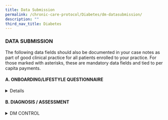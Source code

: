 ```yaml
---
title: Data Submission
permalink: /chronic-care-protocol/Diabetes/dm-datasubmission/
description: ""
third_nav_title: Diabetes
---
```

<h3> DATA SUBMISSION </h3>

The following data fields should also be documented in your case notes as part of good clinical practice for all patients enrolled to your practice.
For those marked with asterisks, these are mandatory data fields and tied to per capita payments. 

<h4>A.	ONBOARDING/LIFESTYLE QUESTIONNAIRE </h4>
<details>
1.	Smoking Status*  (Never Smoker, Ex Smoker, Current)
	a.	Year started smoking* (Date)( (if smoker)
2.	No. of sticks smoked/day*(Numeric) (if smoker)<hr>
</details>
<h4>B. DIAGNOSIS / ASSESSMENT</h4>

<details><summary>DM CONTROL</summary>
<br>
1.	HbA1c (%)*or Fasting Plasma Glucose (FPG) (mmol/L or (mg/ dL)<br>
2.	Oral Glucose Tolerance Test (OGTT) (mmol/L or mg/dL)<br>
3.	Diagnosis Year <hr>

	</details>

<details><summary>LIPID CONTROL</summary>
<br>
1.	LDL-C (mg/dL)* or LDL-C (mmol/L)*<hr>
</details>

<details><summary>BLOOD PRESSURE CONTROL</summary>
<br>
1.	Systolic BP (mmHg)* <br>
2.	Diastolic BP (mmHg)* 
	</details>

<details><summary>WEIGHT</summary>
<br>
1.	BMI (kg/m2), calculated from height*, weight*<br>
2.	Date of screening
</details>

<details><summary>NEPHROPATHY ASSESSMENT</summary>
<br>
1.	Serum creatinine* (μmol/L) or eGFR (ml/min/1.73m2)*  <br>
2.	Urine ACR (mg/mmol)*  or Urine PCR (mg/mmol)* 
</details>
	
<details><summary>EYE ASSESSMENT</summary> 
<br>
1.	Conducted *(Yes/No)<br>
2.	Date of visit <br>
3.	Image quality sufficient for reporting (Yes/ No)<br>
4.	Results* <br>

	i.	No diabetic retinopathy/maculopathy <br>

	ii.	Diabetic retinopathy present (Left/Right/Both)<br>

		a.	Non-Proliferative retinopathy <br>
				- mild (Left/Right/Both)<br>
				- moderate (Left/Right/Both)<br>
				- severe (Left/Right/Both)<br>

		b.	Proliferative diabetic retinopathy (Left/Right/Both)<br>

	iii.	Diabetic maculopathy present (Left/Right/Both) <br>

5.	Follow up actions

	i.	Annual rescreen/ or 

	ii.	Refer to ophthalmologist with or without urgency or 

	iii.	Repeat in 6 months or 

	iv.	Others

6.	Other findings (optional)

7.	Detailed report & image (optional) 
	</details>

<details><summary>FOOT ASSESSMENT</summary> 

1.	Conducted*(Yes/No)<br>
2.	Date of visit<br>
3.	Outcome* (refer to ACG 2019 DFS guideline) for both left and right foot<br> 
	i.	Low risk diabetic foot ulcers

	ii.	Moderate risk for diabetic foot ulcers 

	iii.	High Risk for diabetic foot ulcers
4.	DFS performed by (Nurse, Technician, Podiatrist etc) 
5.	Services provider (PCN, CHC, SATA, in house etc) 
6.	Patient Education done (Yes/No)
</details>

<details><summary>VACCINATION</summary>

1.	Influenza Vaccination* (Yes/No), Date of Vaccination
2.	Pneumococcal Vaccination* (Yes/No), Date of Vaccination
</details>
	
<details><summary>SMOKING</summary>

1.	Smoking Status*  (Never Smoker, Ex Smoker, Current)
	
2.	Year started smoking* (Date)( (if smoker)
	
3.	No. of sticks smoked/day*(Numeric) (if smoker)

4.	State of change:

	(i) Pre-contemplation, 
	
	(ii) Contemplation, 
	
	(iii) Preparation 
	
	(iv) Action, OR 
	
	(v) Maintenance.
</details>